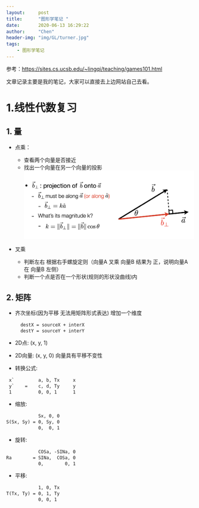 ```yaml
---
layout:     post
title:      "图形学笔记 "
date:       2020-06-13 16:29:22
author:     "Chen"
header-img: "img/GL/turner.jpg"
tags:
    - 图形学笔记
---
```


参考：https://sites.cs.ucsb.edu/~lingqi/teaching/games101.html

文章记录主要是我的笔记，大家可以直接去上边网站自己去看。

# 1.线性代数复习

## 1. 量
- 点乘：
	
	- 查看两个向量是否接近
	- 找出一个向量在另一个向量的投影
  	![IMG](/img/GL/01_投影.png)

- 叉乘
	
	- 判断左右
		根据右手螺旋定则（向量A 叉乘 向量B 结果为 正，说明向量A 在 向量B 左侧）
	- 判断一个点是否在一个形状(规则的形状没曲线)内


## 2. 矩阵
	
- 齐次坐标(因为平移 无法用矩阵形式表达) 增加一个维度

		destX = sourceX + interX
		destY = sourceY + interY
- 2D点: (x, y, 1)
- 2D向量: (x, y, 0) 向量具有平移不变性

- 转换公式:
```
 x`         a, b, Tx     x
 y`    =    c, d, Ty     y
 1          0, 0, 1      1

```
- 缩放:
```
			Sx, 0, 0
S(Sx, Sy) = 0, Sy, 0
			0,  0, 1
```
- 旋转:
```
			COSa, -SINa, 0
Ra        = SINa,  COSa, 0
			0,  	  0, 1
```
- 平移:
```
			1, 0, Tx
T(Tx, Ty) = 0, 1, Ty
			0, 0, 1
```


